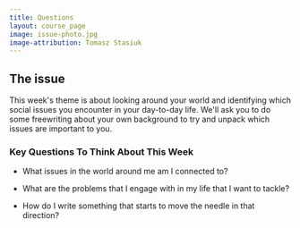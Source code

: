 ```yaml
---
title: Questions
layout: course_page
image: issue-photo.jpg
image-attribution: Tomasz Stasiuk
---
```


## The issue

This week's theme is about looking around your world and identifying which social issues you encounter in your day-to-day life. We'll ask you to do some freewriting about your own background to try and unpack which issues are important to you.

### Key Questions To Think About This Week

- What issues in the world around me am I connected to? 

- What are the problems that I engage with in my life that I want to tackle? 

- How do I write something that starts to move the needle in that direction?

 



